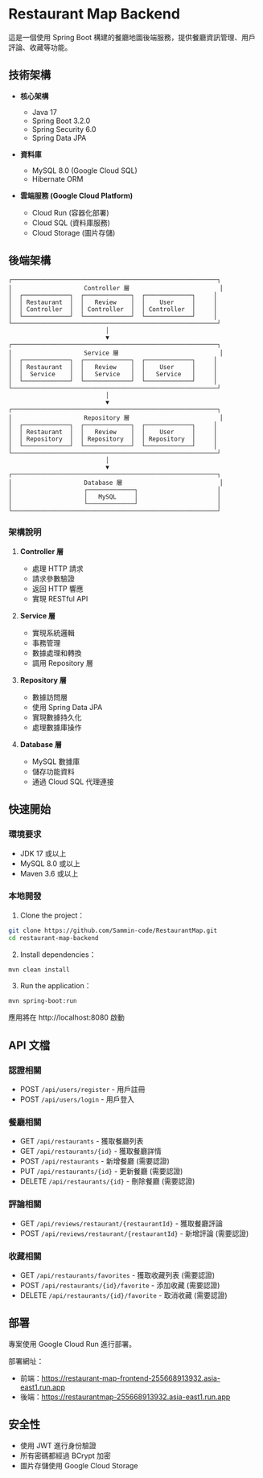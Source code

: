 # Restaurant Map Backend

這是一個使用 Spring Boot 構建的餐廳地圖後端服務，提供餐廳資訊管理、用戶評論、收藏等功能。

## 技術架構

- **核心架構**
  - Java 17
  - Spring Boot 3.2.0
  - Spring Security 6.0
  - Spring Data JPA

- **資料庫**
  - MySQL 8.0 (Google Cloud SQL)
  - Hibernate ORM

- **雲端服務 (Google Cloud Platform)**
  - Cloud Run (容器化部署)
  - Cloud SQL (資料庫服務)
  - Cloud Storage (圖片存儲)

## 後端架構

```
┌─────────────────────────────────────────────────────────┐
│                    Controller 層                         │
│  ┌─────────────┐  ┌─────────────┐  ┌─────────────┐     │
│  │ Restaurant  │  │   Review    │  │    User     │     │
│  │ Controller  │  │ Controller  │  │ Controller  │     │
│  └─────────────┘  └─────────────┘  └─────────────┘     │
└─────────────────────────────────────────────────────────┘
                           │
                           ▼
┌─────────────────────────────────────────────────────────┐
│                    Service 層                            │
│  ┌─────────────┐  ┌─────────────┐  ┌─────────────┐     │
│  │ Restaurant  │  │   Review    │  │    User     │     │
│  │  Service    │  │   Service   │  │   Service   │     │
│  └─────────────┘  └─────────────┘  └─────────────┘     │
└─────────────────────────────────────────────────────────┘
                           │
                           ▼
┌─────────────────────────────────────────────────────────┐
│                    Repository 層                         │
│  ┌─────────────┐  ┌─────────────┐  ┌─────────────┐     │
│  │ Restaurant  │  │   Review    │  │    User     │     │
│  │ Repository  │  │ Repository  │  │ Repository  │     │
│  └─────────────┘  └─────────────┘  └─────────────┘     │
└─────────────────────────────────────────────────────────┘
                           │
                           ▼
┌─────────────────────────────────────────────────────────┐
│                    Database 層                           │
│                    ┌─────────────┐                      │
│                    │   MySQL     │                      │
│                    └─────────────┘                      │
└─────────────────────────────────────────────────────────┘
```

### 架構說明
1. **Controller 層**
   - 處理 HTTP 請求
   - 請求參數驗證
   - 返回 HTTP 響應
   - 實現 RESTful API

2. **Service 層**
   - 實現系統邏輯
   - 事務管理
   - 數據處理和轉換
   - 調用 Repository 層

3. **Repository 層**
   - 數據訪問層
   - 使用 Spring Data JPA
   - 實現數據持久化
   - 處理數據庫操作

4. **Database 層**
   - MySQL 數據庫
   - 儲存功能資料
   - 通過 Cloud SQL 代理連接

## 快速開始

### 環境要求
- JDK 17 或以上
- MySQL 8.0 或以上
- Maven 3.6 或以上

### 本地開發
1. Clone the project：
```bash
git clone https://github.com/Sammin-code/RestaurantMap.git
cd restaurant-map-backend
```

2.  Install dependencies：
```bash
mvn clean install
```

3.  Run the application：
```bash
mvn spring-boot:run
```

應用將在 http://localhost:8080 啟動

## API 文檔

### 認證相關
- POST `/api/users/register` - 用戶註冊
- POST `/api/users/login` - 用戶登入

### 餐廳相關
- GET `/api/restaurants` - 獲取餐廳列表
- GET `/api/restaurants/{id}` - 獲取餐廳詳情
- POST `/api/restaurants` - 新增餐廳 (需要認證)
- PUT `/api/restaurants/{id}` - 更新餐廳 (需要認證)
- DELETE `/api/restaurants/{id}` - 刪除餐廳 (需要認證)

### 評論相關
- GET `/api/reviews/restaurant/{restaurantId}` - 獲取餐廳評論
- POST `/api/reviews/restaurant/{restaurantId}` - 新增評論 (需要認證)

### 收藏相關
- GET `/api/restaurants/favorites` - 獲取收藏列表 (需要認證)
- POST `/api/restaurants/{id}/favorite` - 添加收藏 (需要認證)
- DELETE `/api/restaurants/{id}/favorite` - 取消收藏 (需要認證)

## 部署

專案使用 Google Cloud Run 進行部署。

部署網址：
- 前端：https://restaurant-map-frontend-255668913932.asia-east1.run.app
- 後端：https://restaurantmap-255668913932.asia-east1.run.app

## 安全性

- 使用 JWT 進行身份驗證
- 所有密碼都經過 BCrypt 加密
- 圖片存儲使用 Google Cloud Storage
